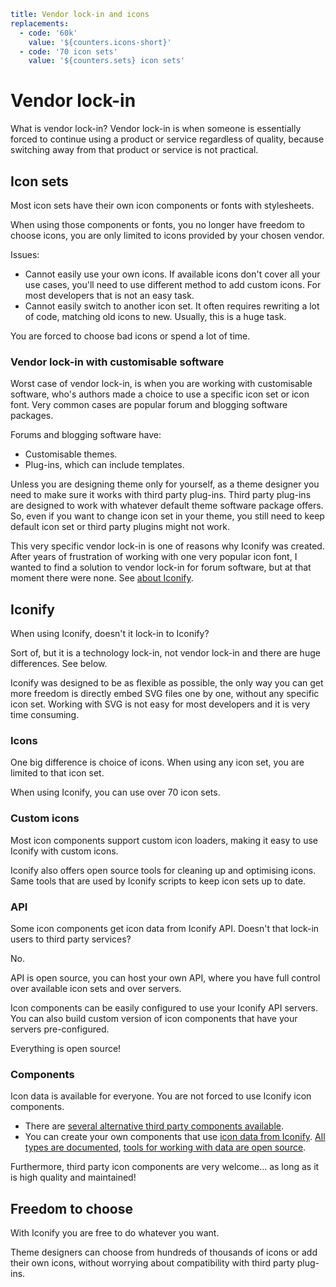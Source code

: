 ```yaml
title: Vendor lock-in and icons
replacements:
  - code: '60k'
    value: '${counters.icons-short}'
  - code: '70 icon sets'
    value: '${counters.sets} icon sets'
```

# Vendor lock-in

What is vendor lock-in? Vendor lock-in is when someone is essentially forced to continue using a product or service regardless of quality, because switching away from that product or service is not practical.

## Icon sets

Most icon sets have their own icon components or fonts with stylesheets.

When using those components or fonts, you no longer have freedom to choose icons, you are only limited to icons provided by your chosen vendor.

Issues:

- Cannot easily use your own icons. If available icons don't cover all your use cases, you'll need to use different method to add custom icons. For most developers that is not an easy task.
- Cannot easily switch to another icon set. It often requires rewriting a lot of code, matching old icons to new. Usually, this is a huge task.

You are forced to choose bad icons or spend a lot of time.

### Vendor lock-in with customisable software

Worst case of vendor lock-in, is when you are working with customisable software, who's authors made a choice to use a specific icon set or icon font. Very common cases are popular forum and blogging software packages.

Forums and blogging software have:

- Customisable themes.
- Plug-ins, which can include templates.

Unless you are designing theme only for yourself, as a theme designer you need to make sure it works with third party plug-ins. Third party plug-ins are designed to work with whatever default theme software package offers. So, even if you want to change icon set in your theme, you still need to keep default icon set or third party plugins might not work.

This very specific vendor lock-in is one of reasons why Iconify was created. After years of frustration of working with one very popular icon font, I wanted to find a solution to vendor lock-in for forum software, but at that moment there were none. See [about Iconify](https://iconify.design/about/).

## Iconify

When using Iconify, doesn't it lock-in to Iconify?

Sort of, but it is a technology lock-in, not vendor lock-in and there are huge differences. See below.

Iconify was designed to be as flexible as possible, the only way you can get more freedom is directly embed SVG files one by one, without any specific icon set. Working with SVG is not easy for most developers and it is very time consuming.

### Icons

One big difference is choice of icons. When using any icon set, you are limited to that icon set.

When using Iconify, you can use over 70 icon sets.

### Custom icons

Most icon components support custom icon loaders, making it easy to use Iconify with custom icons.

Iconify also offers open source tools for cleaning up and optimising icons. Same tools that are used by Iconify scripts to keep icon sets up to date.

### API

Some icon components get icon data from Iconify API. Doesn't that lock-in users to third party services?

No.

API is open source, you can host your own API, where you have full control over available icon sets and over servers.

Icon components can be easily configured to use your Iconify API servers. You can also build custom version of icon components that have your servers pre-configured.

Everything is open source!

### Components

Icon data is available for everyone. You are not forced to use Iconify icon components.

- There are [several alternative third party components available](../icon-components/index.md).
- You can create your own components that use [icon data from Iconify](../icons/index.md). [All types are documented](../types/index.md), [tools for working with data are open source](../tools/utils/index.md).

Furthermore, third party icon components are very welcome... as long as it is high quality and maintained!

## Freedom to choose

With Iconify you are free to do whatever you want.

Theme designers can choose from hundreds of thousands of icons or add their own icons, without worrying about compatibility with third party plug-ins.
